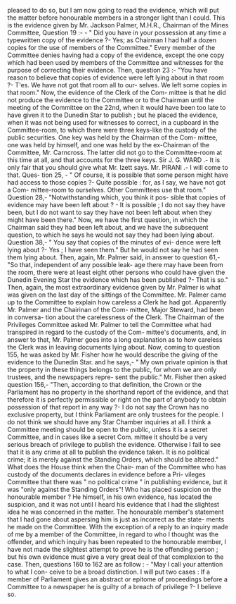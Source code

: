 pleased to do so, but I am now going to read the evidence, which will put the matter before honourable members in a stronger light than I could. This is the evidence given by Mr. Jackson Palmer, M.H.R., Chairman of the Mines Committee, Question 19 :- \- " Did you have in your possession at any time a typewritten copy of the evidence ?- Yes; as Chairman I had half a dozen copies for the use of members of the Committee." Every member of the Committee denies having had a copy of the evidence, except the one copy which had been used by members of the Committee and witnesses for the purpose of correcting their evidence. Then, question 23 :- "You have reason to believe that copies of evidence were left lying about in that room ?- T'es. We have not got that room all to our- selves. We left some copies in that room." Now, the evidence of the Clerk of the Com- mittee is that he did not produce the evidence to the Committee or to the Chairman until the meeting of the Committee on the 22nd, when it would have been too late to have given it to the Dunedin Star to publish ; but he placed the evidence, when it was not being used for witnesses to correct, in a cupboard in the Committee-room, to which there were three keys-like the custody of the public securities. One key was held by the Chairman of the Com- mittee, one was held by himself, and one was held by the ex-Chairman of the Committee, Mr. Carncross. The latter did not go to the Committee-room at this time at all, and that accounts for the three keys. Sir J. G. WARD .- It is only fair that you should give what Mr. Izett says. Mr. PIRANI .- I will come to that. Ques- tion 25, - " Of course, it is possible that some person might have had access to those copies ?- Quite possible : for, as I say, we have not got a Com- mittee-room to ourselves. Other Committees use that room." Question 28,- "Notwithstanding which, you think it pos- sible that copies of evidence may have been left about ? - It is possible ; I do not say they have been, but I do not want to say they have not been left about when they might have been there." Now, we have the first question, in which the Chairman said they had been left about, and we have the subsequent question, to which he says he would not say they had been lying about. Question 38,- " You say that copies of the minutes of evi- dence were left lying about ?- Yes ; I have seen them." But he would not say he had seen them lying about. Then, again, Mr. Palmer said, in answer to question 61,- "So that, independent of any possible leak- age there may have been from the room, there were at least eight other persons who could have given the Dunedin Evening Star the evidence which has been published ?- That is so." Then, again, the most extraordinary evidence given by Mr. Palmer is what was given on the last day of the sittings of the Committee. Mr. Palmer came up to the Committee to explain how careless a Clerk he had got. Apparently Mr. Palmer and the Chairinan of the Com- mittee, Major Steward, had been in conversa- tion about the carelessness of the Clerk. The Chairman of the Privileges Committee asked Mr. Palmer to tell the Committee what had transpired in regard to the custody of the Com- mittee's documents, and, in answer to that, Mr. Palmer goes into a long explanation as to how careless the Clerk was in leaving documents lying about. Now, coming to question 155, he was asked by Mr. Fisher how he would describe the giving of the evidence to the Dunedin Star. and he says,- " My own private opinion is that the property in these things belongs to the public, for whom we are only trustees, and the newspapers repre- sent the public." Mr. Fisher then asked question 156,- "Then, according to that definition, the Crown or the Parliament has no property in the shorthand report of the evidence, and that therefore it is perfectly permissible or right on the part of anybody to obtain possession of that report in any way ?- I do not say the Crown has no exclusive property, but I think Parliament are only trustees for the people. I do not think we should have any Star Chamber inquiries at all. I think a Committee meeting should be open to the public, unless it is a secret Committee, and in cases like a secret Com. mittee it should be a very serious breach of privilege to publish the evidence. Otherwise I fail to see that it is any crime at all to publish the evidence taken. It is no political crime; it is merely against the Standing Orders, which should be altered." What does the House think when the Chair- man of the Committee who has custody of the documents declares in evidence before a Pri- vileges Committee that there was " no political crime " in publishing evidence, but it was "only against the Standing Orders"! Who has placed suspicion on the honourable member ? He himself, in his own evidence, has located the suspicion, and it was not until I heard his evidence that I had the slightest idea he was concerned in the matter. The honourable member's statement that I had gone about aspersing him is just as incorrect as the state- ments he made on the Committee. With the exception of a reply to an inquiry made of me by a member of the Committee, in regard to who I thought was the offender, and which inquiry has been repeated to the honourable member, I have not made the slightest attempt to prove he is the offending person ; but his own evidence must give a very great deal of that complexion to the case. Then, questions 160 to 162 are as follow : - "May I call your attention to what I con- ceive to be a broad distinction. I will put two cases : If a member of Parliament gives an abstract or epitome of proceedings before a Committee to a newspaper he is guilty of a breach of privilege ?- I believe so. 